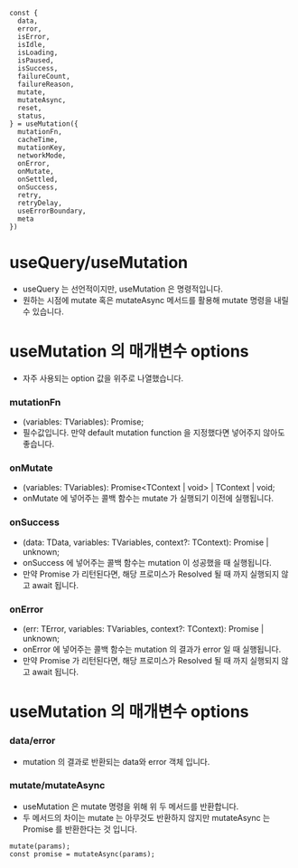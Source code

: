 ```
const {
  data,
  error,
  isError,
  isIdle,
  isLoading,
  isPaused,
  isSuccess,
  failureCount,
  failureReason,
  mutate,
  mutateAsync,
  reset,
  status,
} = useMutation({
  mutationFn,
  cacheTime,
  mutationKey,
  networkMode,
  onError,
  onMutate,
  onSettled,
  onSuccess,
  retry,
  retryDelay,
  useErrorBoundary,
  meta
})
```

# useQuery/useMutation

- useQuery 는 선언적이지만, useMutation 은 명령적입니다.
- 원하는 시점에 mutate 혹은 mutateAsync 메서드를 활용해 mutate 명령을 내릴 수 있습니다.

# useMutation 의 매개변수 options

- 자주 사용되는 option 값을 위주로 나열했습니다.

### mutationFn

- (variables: TVariables): Promise<T>;
- 필수값입니다. 만약 default mutation function 을 지정했다면 넣어주지 않아도 좋습니다.

### onMutate

- (variables: TVariables): Promise<TContext | void> | TContext | void;
- onMutate 에 넣어주는 콜백 함수는 mutate 가 실행되기 이전에 실행됩니다.

### onSuccess

- (data: TData, variables: TVariables, context?: TContext): Promise<unknown> | unknown;
- onSuccess 에 넣어주는 콜백 함수는 mutation 이 성공했을 때 실행됩니다.
- 만약 Promise 가 리턴된다면, 해당 프로미스가 Resolved 될 때 까지 실행되지 않고 await 됩니다.

### onError

- (err: TError, variables: TVariables, context?: TContext): Promise<unknown> | unknown;
- onError 에 넣어주는 콜백 함수는 mutation 의 결과가 error 일 때 실행됩니다.
- 만약 Promise 가 리턴된다면, 해당 프로미스가 Resolved 될 때 까지 실행되지 않고 await 됩니다.

# useMutation 의 매개변수 options

### data/error

- mutation 의 결과로 반환되는 data와 error 객체 입니다.

### mutate/mutateAsync

- useMutation 은 mutate 명령을 위해 위 두 메서드를 반환합니다.
- 두 메서드의 차이는 mutate 는 아무것도 반환하지 않지만 mutateAsync 는 Promise 를 반환한다는 것 입니다.

```
mutate(params);
const promise = mutateAsync(params);
```
